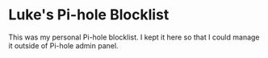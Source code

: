 # Luke's Pi-hole Blocklist

This was my personal Pi-hole blocklist. I kept it here so that I could manage it outside of Pi-hole admin panel.
